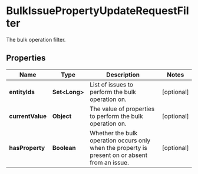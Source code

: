 

# BulkIssuePropertyUpdateRequestFilter

The bulk operation filter.

## Properties

| Name | Type | Description | Notes |
|------------ | ------------- | ------------- | -------------|
|**entityIds** | **Set&lt;Long&gt;** | List of issues to perform the bulk operation on. |  [optional] |
|**currentValue** | **Object** | The value of properties to perform the bulk operation on. |  [optional] |
|**hasProperty** | **Boolean** | Whether the bulk operation occurs only when the property is present on or absent from an issue. |  [optional] |



